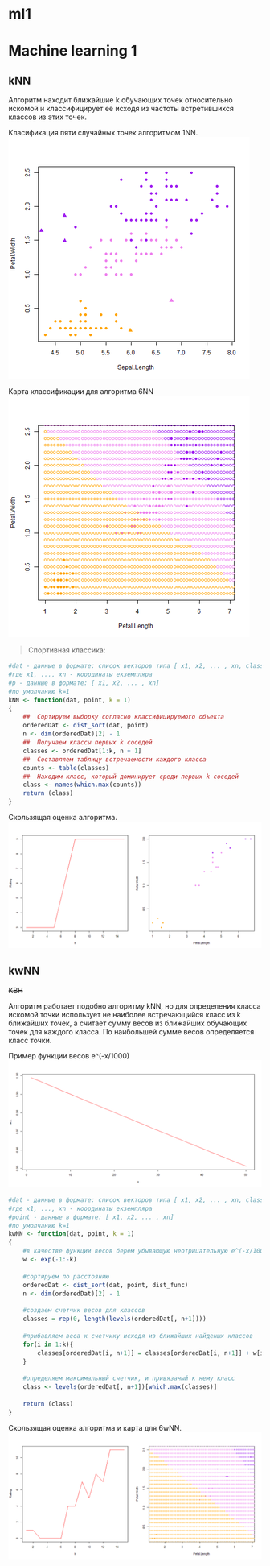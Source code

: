 # ml1
Machine learning 1
====================
kNN
-----------------------------
Алгоритм находит ближайшие k обучающих точек относительно искомой и классифицирует её исходя из частоты встретившихся классов из этих точек.

Класификация пяти случайных точек алгоритмом 1NN.
![1NN - график для 5 точек](1NN_plot.png)

Карта классификации для алгоритма 6NN
![6NN карта](6NN_map_plot.png)
> Спортивная классика:

```R
#dat - данные в формате: список векторов типа [ x1, x2, ... , xn, class]
#где x1, ..., xn - координаты екземпляра
#p - данные в формате: [ x1, x2, ... , xn]
#по умолчанию k=1
kNN <- function(dat, point, k = 1)
{
    ##  Сортируем выборку согласно классифицируемого объекта
    orderedDat <- dist_sort(dat, point)
    n <- dim(orderedDat)[2] - 1
    ##  Получаем классы первых k соседей
    classes <- orderedDat[1:k, n + 1]
    ##  Составляем таблицу встречаемости каждого класса
    counts <- table(classes)
    ##  Находим класс, который доминирует среди первых k соседей
    class <- names(which.max(counts))
    return (class)
}
```

Скользящая оценка алгоритма.
![LOO для kNN - оценка для kNN](LOO_kNN_plot.png)

kwNN
-----------------------------------
~~КВН~~

Алгоритм работает подобно алгоритму kNN, но для определения класса искомой точки использует не наиболее встречающийся класс из k ближайших точек, а считает сумму весов из ближайших обучающих точек для каждого класса. По наибольшей сумме весов определяется класс точки.

Пример функции весов e^(-x/1000)
![W(x) function](w_func.png)

```R
#dat - данные в формате: список векторов типа [ x1, x2, ... , xn, class]
#где x1, ..., xn - координаты екземпляра
#point - данные в формате: [ x1, x2, ... , xn]
#по умолчанию k=1
kwNN <- function(dat, point, k = 1)
{
    #в качестве функции весов берем убывающую неотрицательную e^(-x/1000)
    w <- exp(-1:-k)

    #сортируем по расстоянию
    orderedDat <- dist_sort(dat, point, dist_func)
    n <- dim(orderedDat)[2] - 1

    #создаем счетчик весов для классов
    classes = rep(0, length(levels(orderedDat[, n+1])))

    #прибавляем веса к счетчику исходя из ближайших найденых классов
    for(i in 1:k){
        classes[orderedDat[i, n+1]] = classes[orderedDat[i, n+1]] + w[i]
    }

    #определяем максимальный счетчик, и привязаный к нему класс
    class <- levels(orderedDat[, n+1])[which.max(classes)]

    return (class)
}
```

Скользящая оценка алгоритма и карта для 6wNN.
![LOO для kwNN - оценка для kwNN](LOO_kwNN_plot.png)
